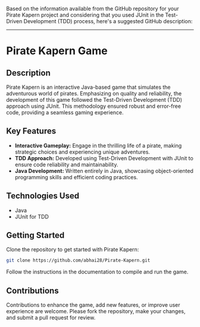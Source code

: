 Based on the information available from the GitHub repository for your Pirate Kapern project and considering that you used JUnit in the Test-Driven Development (TDD) process, here's a suggested GitHub description:

---

# Pirate Kapern Game

## Description
Pirate Kapern is an interactive Java-based game that simulates the adventurous world of pirates. Emphasizing on quality and reliability, the development of this game followed the Test-Driven Development (TDD) approach using JUnit. This methodology ensured robust and error-free code, providing a seamless gaming experience.

## Key Features
- **Interactive Gameplay:** Engage in the thrilling life of a pirate, making strategic choices and experiencing unique adventures.
- **TDD Approach:** Developed using Test-Driven Development with JUnit to ensure code reliability and maintainability.
- **Java Development:** Written entirely in Java, showcasing object-oriented programming skills and efficient coding practices.

## Technologies Used
- Java
- JUnit for TDD

## Getting Started
Clone the repository to get started with Pirate Kapern:
```bash
git clone https://github.com/abhai28/Pirate-Kapern.git
```
Follow the instructions in the documentation to compile and run the game.

## Contributions
Contributions to enhance the game, add new features, or improve user experience are welcome. Please fork the repository, make your changes, and submit a pull request for review.

